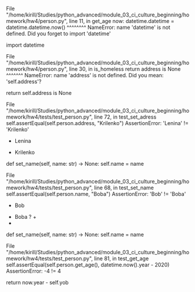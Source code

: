   File "/home/kirill/Studies/python_advanced/module_03_ci_culture_beginning/homework/hw4/person.py", line 11, in get_age
    now: datetime.datetime = datetime.datetime.now()
                             ^^^^^^^^
NameError: name 'datetime' is not defined. Did you forget to import 'datetime'
  
import datetime



File "/home/kirill/Studies/python_advanced/module_03_ci_culture_beginning/homework/hw4/person.py", line 30, in is_homeless
    return address is None
           ^^^^^^^
NameError: name 'address' is not defined. Did you mean: 'self.address'?

return self.address is None




File "/home/kirill/Studies/python_advanced/module_03_ci_culture_beginning/homework/hw4/tests/test_person.py", line 72, in test_set_adress
    self.assertEqual(self.person.address, "Krilenko")
AssertionError: 'Lenina' != 'Krilenko'
- Lenina
+ Krilenko

 def set_name(self, name: str) -> None:
        self.name = name





File "/home/kirill/Studies/python_advanced/module_03_ci_culture_beginning/homework/hw4/tests/test_person.py", line 68, in test_set_name
    self.assertEqual(self.person.name, "Boba")
AssertionError: 'Bob' != 'Boba'
- Bob
+ Boba
?    +
+ 
 def set_name(self, name: str) -> None:
        self.name = name





File "/home/kirill/Studies/python_advanced/module_03_ci_culture_beginning/homework/hw4/tests/test_person.py", line 81, in test_get_age
    self.assertEqual(self.person.get_age(), datetime.now().year - 2020)
AssertionError: -4 != 4

return now.year - self.yob
